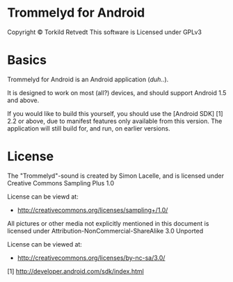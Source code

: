 Trommelyd for Android
======================

Copyright © Torkild Retvedt
This software is Licensed under GPLv3

Basics
======

Trommelyd for Android is an Android application (*duh..*).

It is designed to work on most (all?) devices, and should support Android 1.5 and
above.

If you would like to build this yourself, you should use the [Android SDK] [1]
2.2 or above, due to manifest features only available from this version. The
application will still build for, and run, on earlier versions.


License
=======

The "Trommelyd"-sound is created by Simon Lacelle, and is licensed under
Creative Commons Sampling Plus 1.0

License can be viewd at:
* http://creativecommons.org/licenses/sampling+/1.0/

All pictures or other media not explicitly mentioned in this document is
licensed under Attribution-NonCommercial-ShareAlike 3.0 Unported

License can be viewed at:
* http://creativecommons.org/licenses/by-nc-sa/3.0/


[1] http://developer.android.com/sdk/index.html
